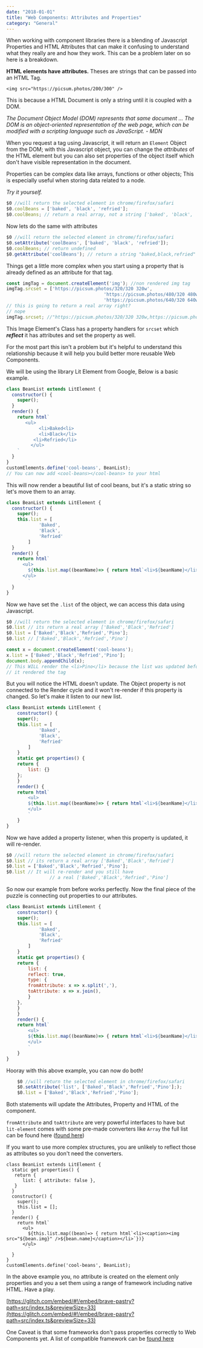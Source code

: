 ```yaml
---
date: "2018-01-01"
title: "Web Components: Attributes and Properties"
category: "General"
---
```



When working with component libraries there is a blending of Javascript Properties and HTML Attributes that can make it confusing to understand what they really are and how they work. This can be a problem later on so here is a breakdown.

**HTML elements have attributes.** Theses are strings that can be passed into an HTML Tag.

    <img src="https://picsum.photos/200/300" />

This is because a HTML Document is only a string until it is coupled with a DOM.

*The Document Object Model (DOM) represents that same document ... The DOM is an object-oriented representation of the web page, which can be modified with a scripting language such as JavaScript. - MDN*

When you request a tag using Javascript, it will return an `Element` Object from the DOM; with this Javascript object, you can change the *attributes* of the HTML element but you can also set properties of the object itself which don't have visible representation in the document.

Properties can be complex data like arrays, functions or other objects; This is especially useful when storing data related to a node.

*Try it yourself.*
```js
$0 //will return the selected element in chrome/firefox/safari
$0.coolBeans = ['baked', 'black', 'refried'];
$0.coolBeans; // return a real array, not a string ['baked', 'black', 'refried']
```
Now lets do the same with attributes
```js
$0 //will return the selected element in chrome/firefox/safari
$0.setAttribute('coolBeans', ['baked', 'black', 'refried']);
$0.coolBeans; // return undefined
$0.getAttribute('coolBeans'); // return a string "baked,black,refried"
```
Things get a little more complex when you start using a property that is already defined as an attribute for that tag.
```js
const imgTag = document.createElement('img'); //non rendered img tag
imgTag.srcset = ['https://picsum.photos/320/320 320w',
                                    'https://picsum.photos/480/320 480w'
                                    'https://picsum.photos/640/320 640w']
// this is going to return a real array right?
// nope
imgTag.srcset; //"https://picsum.photos/320/320 320w,https://picsum.photos/480/320 480w,https://picsum.photos/640/320 640w"
```
This Image Element's Class has a property handlers for `srcset` which ***reflect*** it has attributes and set the property as well.

For the most part this isn't a problem but it's helpful to understand this relationship because it will help you build better more reusable Web Components.

We will be using the library Lit Element from Google, Below is a basic example.

```javascript
class BeanList extends LitElement {
  constructor() {
    super();
  }
  render() {
    return html`
	   <ul>
			<li>Baked<li>
			<li>Black</li>
		  <li>Refried</li>
		 </ul>
    `
  }
}
customElements.define('cool-beans', BeanList);
// You can now add <cool-beans></cool-beans> to your html
```

This will now render a beautiful list of cool beans, but it's a static string so let's move them to an array.

```javascript
class BeanList extends LitElement {
  constructor() {
    super();
    this.list = [
			'Baked',
			'Black',
			'Refried'
		]
  }
  render() {
    return html`
      <ul>
        ${this.list.map((beanName)=> { return html`<li>${beanName}</li>`})}
      </ul>
		`
  }
}
```

Now we have set the `.list`  of the object, we can access this data using Javascript.
```javascript
$0 //will return the selected element in chrome/firefox/safari
$0.list // its return a real array ['Baked','Black','Refried']
$0.list = ['Baked','Black','Refried','Pino'];
$0.list // ['Baked','Black','Refried','Pino']

const x = document.createElement('cool-beans');
x.list = ['Baked','Black','Refried','Pino'];
document.body.appendChild(x);
// This WILL render the <li>Pino</li> because the list was updated before
// it rendered the tag
```
But you will notice the HTML doesn't update. The Object property is not connected to the Render cycle and it won't re-render if this property is changed. So let's make it listen to our new list.
```js
class BeanList extends LitElement {
    constructor() {
    super();
    this.list = [
            'Baked',
            'Black',
            'Refried'
        ]
    }
    static get properties() {
    return {
        list: {}
    };
    }
    render() {
    return html`
        <ul>
        ${this.list.map((beanName)=> { return html`<li>${beanName}</li>`})}
        </ul>
        `
    }
}
```
Now we have added a property listener, when this property is updated, it will re-render.
```js
$0 //will return the selected element in chrome/firefox/safari
$0.list // its return a real array ['Baked','Black','Refried']
$0.list = ['Baked','Black','Refried','Pino'];
$0.list // It will re-render and you still have
                // a real ['Baked','Black','Refried','Pino']
```
So now our example from before works perfectly.  Now the final piece of the puzzle is connecting out properties to our attributes.
```js
class BeanList extends LitElement {
    constructor() {
    super();
    this.list = [
            'Baked',
            'Black',
            'Refried'
        ]
    }
    static get properties() {
    return {
        list: {
        reflect: true,
        type: {
        fromAttribute: x => x.split(','),
        toAttribute: x => x.join(),
        }
    },
    }
    }
    render() {
    return html`
        <ul>
        ${this.list.map((beanName)=> { return html`<li>${beanName}</li>`})}
        </ul>
        `
    }
}
```
Hooray with this above example, you can now do both!
```js
    $0 //will return the selected element in chrome/firefox/safari
    $0.setAttribute('list', ['Baked','Black','Refried','Pino'];);
    $0.list = ['Baked','Black','Refried','Pino'];
```
Both statements will update the Attributes, Property and HTML of the component.

`fromAttribute`  and `toAttribute` are very powerful interfaces to have but `lit-element` comes with some pre-made converters like `Array` the full list can be found here ([found here](https://lit-element.polymer-project.org/guide/properties#conversion-type))

If you want to use more complex structures, you are unlikely to reflect those as attributes so you don't need the converters.

    class BeanList extends LitElement {
      static get properties() {
       return {
          list: { attribute: false },
       }
      }
      constructor() {
        super();
        this.list = [];
      }
      render() {
        return html`
          <ul>
            ${this.list.map((bean)=> { return html`<li><caption><img src="${bean.img}" />${bean.name}</caption></li>`})}
          </ul>
    		`
      }
    }
    customElements.define('cool-beans', BeanList);

In the above example you, no attribute is created on the element only properties and you a set them using a range of framework including native HTML. Have a play.

[https://glitch.com/embed/#!/embed/brave-pastry?path=src/index.ts&previewSize=33](https://glitch.com/embed/#!/embed/brave-pastry?path=src/index.ts&previewSize=33)

One Caveat is that some frameworks don't pass properties correctly to Web Components yet. A  list of compatible framework can be [found here](https://custom-elements-everywhere.com/)